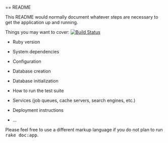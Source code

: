 == README

This README would normally document whatever steps are necessary to get the
application up and running.

Things you may want to cover:
[![Build Status](https://travis-ci.org/calderete/smashitt.svg)](https://travis-ci.org/calderete/smashitt)

* Ruby version

* System dependencies

* Configuration

* Database creation

* Database initialization

* How to run the test suite

* Services (job queues, cache servers, search engines, etc.)

* Deployment instructions

* ...


Please feel free to use a different markup language if you do not plan to run
<tt>rake doc:app</tt>.
